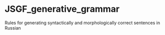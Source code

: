 # JSGF_generative_grammar
Rules for generating syntactically and morphologically correct sentences in Russian
